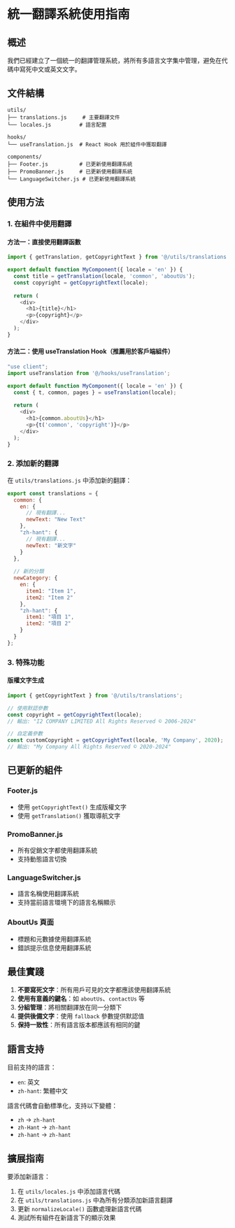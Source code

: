 # 統一翻譯系統使用指南

## 概述

我們已經建立了一個統一的翻譯管理系統，將所有多語言文字集中管理，避免在代碼中寫死中文或英文文字。

## 文件結構

```
utils/
├── translations.js     # 主要翻譯文件
└── locales.js         # 語言配置

hooks/
└── useTranslation.js  # React Hook 用於組件中獲取翻譯

components/
├── Footer.js          # 已更新使用翻譯系統
├── PromoBanner.js     # 已更新使用翻譯系統
└── LanguageSwitcher.js # 已更新使用翻譯系統
```

## 使用方法

### 1. 在組件中使用翻譯

#### 方法一：直接使用翻譯函數
```javascript
import { getTranslation, getCopyrightText } from '@/utils/translations';

export default function MyComponent({ locale = 'en' }) {
  const title = getTranslation(locale, 'common', 'aboutUs');
  const copyright = getCopyrightText(locale);
  
  return (
    <div>
      <h1>{title}</h1>
      <p>{copyright}</p>
    </div>
  );
}
```

#### 方法二：使用 useTranslation Hook（推薦用於客戶端組件）
```javascript
"use client";
import useTranslation from '@/hooks/useTranslation';

export default function MyComponent({ locale = 'en' }) {
  const { t, common, pages } = useTranslation(locale);
  
  return (
    <div>
      <h1>{common.aboutUs}</h1>
      <p>{t('common', 'copyright')}</p>
    </div>
  );
}
```

### 2. 添加新的翻譯

在 `utils/translations.js` 中添加新的翻譯：

```javascript
export const translations = {
  common: {
    en: {
      // 現有翻譯...
      newText: "New Text"
    },
    "zh-hant": {
      // 現有翻譯...
      newText: "新文字"
    }
  },
  
  // 新的分類
  newCategory: {
    en: {
      item1: "Item 1",
      item2: "Item 2"
    },
    "zh-hant": {
      item1: "項目 1",
      item2: "項目 2"
    }
  }
};
```

### 3. 特殊功能

#### 版權文字生成
```javascript
import { getCopyrightText } from '@/utils/translations';

// 使用默認參數
const copyright = getCopyrightText(locale); 
// 輸出: "I2 COMPANY LIMITED All Rights Reserved © 2006-2024"

// 自定義參數
const customCopyright = getCopyrightText(locale, 'My Company', 2020);
// 輸出: "My Company All Rights Reserved © 2020-2024"
```

## 已更新的組件

### Footer.js
- 使用 `getCopyrightText()` 生成版權文字
- 使用 `getTranslation()` 獲取導航文字

### PromoBanner.js
- 所有促銷文字都使用翻譯系統
- 支持動態語言切換

### LanguageSwitcher.js
- 語言名稱使用翻譯系統
- 支持當前語言環境下的語言名稱顯示

### AboutUs 頁面
- 標題和元數據使用翻譯系統
- 錯誤提示信息使用翻譯系統

## 最佳實踐

1. **不要寫死文字**：所有用戶可見的文字都應該使用翻譯系統
2. **使用有意義的鍵名**：如 `aboutUs`、`contactUs` 等
3. **分組管理**：將相關翻譯放在同一分類下
4. **提供後備文字**：使用 `fallback` 參數提供默認值
5. **保持一致性**：所有語言版本都應該有相同的鍵

## 語言支持

目前支持的語言：
- `en`: 英文
- `zh-hant`: 繁體中文

語言代碼會自動標準化，支持以下變體：
- `zh` → `zh-hant`
- `zh-Hant` → `zh-hant`
- `zh-hant` → `zh-hant`

## 擴展指南

要添加新語言：

1. 在 `utils/locales.js` 中添加語言代碼
2. 在 `utils/translations.js` 中為所有分類添加新語言翻譯
3. 更新 `normalizeLocale()` 函數處理新語言代碼
4. 測試所有組件在新語言下的顯示效果
